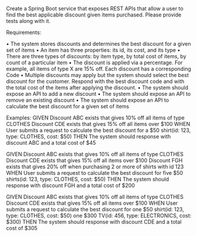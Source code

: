 Create a Spring Boot service that exposes REST APIs that allow a user to find the best applicable discount given items purchased. Please provide tests along with it.

Requirements:

• The system stores discounts and determines the best discount for a given set of items
• An item has three properties: its id, its cost, and its type
• There are three types of discounts: by item type, by total cost of items, by count of a particular item
• The discount is applied via a percentage. For example, all items of type X are 15% off. Each discount has a corresponding Code
• Multiple discounts may apply but the system should select the best discount for the customer. Respond with the best discount code and with the total cost of the items after applying the discount.
• The system should expose an API to add a new discount
• The system should expose an API to remove an existing discount
• The system should expose an API to calculate the best discount for a given set of items

Examples:
GIVEN
Discount ABC exists that gives 10% off all items of type CLOTHES
Discount CDE exists that gives 15% off all items over $100
WHEN
User submits a request to calculate the best discount for a $50 shirt(id: 123, type: CLOTHES, cost: $50)
THEN
The system should response with discount ABC and a total cost of $45

GIVEN
Discount ABC exists that gives 10% off all items of type CLOTHES
Discount CDE exists that gives 15% off all items over $100
Discount FGH exists that gives 20% off when purchasing 2 or more of shirts with id 123
WHEN
User submits a request to calculate the best discount for five $50 shirts(id: 123, type: CLOTHES, cost: $50)
THEN
The system should response with discount FGH and a total cost of $200

GIVEN
Discount ABC exists that gives 10% off all items of type CLOTHES
Discount CDE exists that gives 15% off all items over $100
WHEN
User submits a request to calculate the best discount for
one $50 shirt(id: 123, type: CLOTHES, cost: $50)
one $300 TV(id: 456, type: ELECTRONICS, cost: $300)
THEN
The system should response with discount CDE and a total cost of $305
